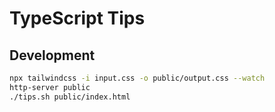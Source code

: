 # TypeScript Tips

## Development

```bash
npx tailwindcss -i input.css -o public/output.css --watch
http-server public
./tips.sh public/index.html
```
